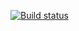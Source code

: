 [![Build status](https://ci.appveyor.com/api/projects/status/6mcq07dwnq9sxwte/branch/master?svg=true)](https://ci.appveyor.com/project/manny1892/auto-5-2/branch/master)

